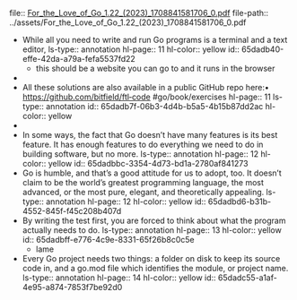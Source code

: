 file:: [For_the_Love_of_Go_1.22_(2023)_1708841581706_0.pdf](../assets/For_the_Love_of_Go_1.22_(2023)_1708841581706_0.pdf)
file-path:: ../assets/For_the_Love_of_Go_1.22_(2023)_1708841581706_0.pdf

- While all you need to write and run Go programs is a terminal and a text editor,
  ls-type:: annotation
  hl-page:: 11
  hl-color:: yellow
  id:: 65dadb40-effe-42da-a79a-fefa5537fd22
	- this should be a website you can go to and it runs in the browser
-
- All these solutions are also available in a public GitHub repo here:• https://github.com/bitfield/ftl‐code #go/book/exercises
  hl-page:: 11
  ls-type:: annotation
  id:: 65dadb7f-06b3-4d4b-b5a5-4b15b87dd2ac
  hl-color:: yellow
-
- In some ways, the fact that Go doesn’t have many features is its best feature. It has enough features to do everything we need to do in building software, but no more.
  ls-type:: annotation
  hl-page:: 12
  hl-color:: yellow
  id:: 65dadbbc-3354-4d73-bd1a-2780af841273
- Go is humble, and that’s a good attitude for us to adopt, too. It doesn’t claim to be the world’s greatest programming language, the most advanced, or the most pure, elegant, and theoretically appealing. 
  ls-type:: annotation
  hl-page:: 12
  hl-color:: yellow
  id:: 65dadbd6-b31b-4552-845f-f45c208b407d
- By writing the test first, you are forced to think about what the program actually needs to do.
  ls-type:: annotation
  hl-page:: 13
  hl-color:: yellow
  id:: 65dadbff-e776-4c9e-8331-65f26b8c0c5e
	- lame
- Every Go project needs two things: a folder on disk to keep its source code in, and a go.mod file which identifies the module, or project name.
  ls-type:: annotation
  hl-page:: 14
  hl-color:: yellow
  id:: 65dadc55-a1af-4e95-a874-7853f7be92d0